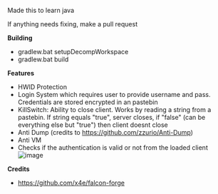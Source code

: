 Made this to learn java

If anything needs fixing, make a pull request

**Building**
- gradlew.bat setupDecompWorkspace
- gradlew.bat build
  
**Features**
- HWID Protection
- Login System which requires user to provide username and pass. Credentials are stored encrypted in an pastebin
- KillSwitch: Ability to close client. Works by reading a string from a pastebin. If string equals "true", server closes, if "false" (can be everything else but "true") then client doesnt close
- Anti Dump (credits to https://github.com/zzurio/Anti-Dump)
- Anti VM
- Checks if the authentication is valid or not from the loaded client
![image](https://github.com/redvx/secure-loader/assets/72520365/aec0a3f6-4f76-4661-9cb8-837da6613018)

**Credits**
- https://github.com/x4e/falcon-forge
